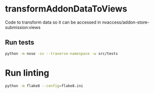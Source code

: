# transformAddonDataToViews
Code to transform data so it can be accessed in nvaccess/addon-store-submission:views

## Run tests
```sh
python -m nose -sv --traverse-namespace -w src/tests
```

# Run linting
```sh
python -m flake8 --config=flake8.ini
```

